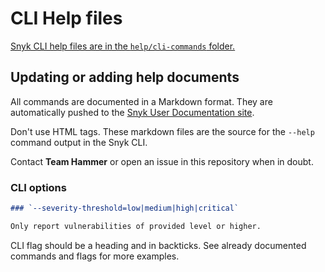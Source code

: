 # CLI Help files

[Snyk CLI help files are in the `help/cli-commands` folder.](./cli-commands)

## Updating or adding help documents

All commands are documented in a Markdown format. They are automatically pushed to the [Snyk User Documentation site](https://docs.snyk.io).

Don't use HTML tags. These markdown files are the source for the `--help` command output in the Snyk CLI.

Contact **Team Hammer** or open an issue in this repository when in doubt.

### CLI options

```markdown
### `--severity-threshold=low|medium|high|critical`

Only report vulnerabilities of provided level or higher.
```

CLI flag should be a heading and in backticks. See already documented commands and flags for more examples.
